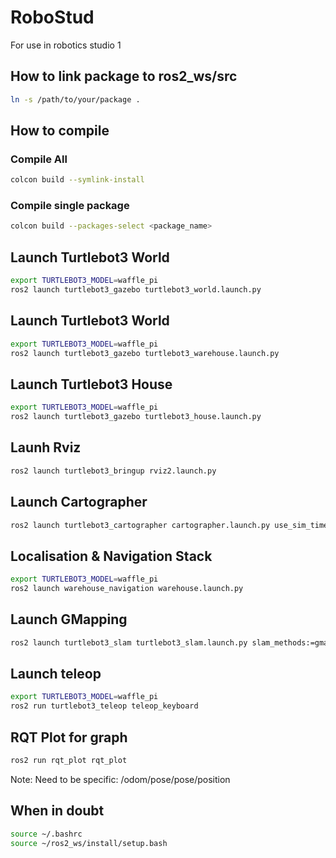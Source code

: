 # RoboStud
For use in robotics studio 1

## How to link package to ros2_ws/src
```bash
ln -s /path/to/your/package .
```

## How to compile
### Compile All
```bash
colcon build --symlink-install
```
### Compile single package
```bash
colcon build --packages-select <package_name>
```

## Launch Turtlebot3 World
```bash
export TURTLEBOT3_MODEL=waffle_pi 
ros2 launch turtlebot3_gazebo turtlebot3_world.launch.py
```

## Launch Turtlebot3 World
```bash
export TURTLEBOT3_MODEL=waffle_pi 
ros2 launch turtlebot3_gazebo turtlebot3_warehouse.launch.py
```

## Launch Turtlebot3 House
```bash
export TURTLEBOT3_MODEL=waffle_pi 
ros2 launch turtlebot3_gazebo turtlebot3_house.launch.py
```

## Launh Rviz
```bash
ros2 launch turtlebot3_bringup rviz2.launch.py
```

## Launch Cartographer
```bash
ros2 launch turtlebot3_cartographer cartographer.launch.py use_sim_time:=True
```

## Localisation & Navigation Stack
```bash
export TURTLEBOT3_MODEL=waffle_pi 
ros2 launch warehouse_navigation warehouse.launch.py
```

## Launch GMapping
```bash
ros2 launch turtlebot3_slam turtlebot3_slam.launch.py slam_methods:=gmapping use_sim_time:=True
```

## Launch teleop
```bash
export TURTLEBOT3_MODEL=waffle_pi 
ros2 run turtlebot3_teleop teleop_keyboard
```
## RQT Plot for graph
```bash
ros2 run rqt_plot rqt_plot
```
Note: Need to be specific: /odom/pose/pose/position

## When in doubt
```bash
source ~/.bashrc
source ~/ros2_ws/install/setup.bash
```


